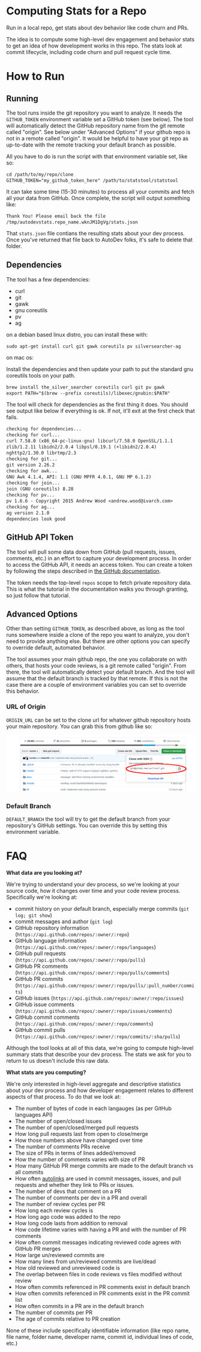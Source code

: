 # Computing Stats for a Repo

Run in a local repo, get stats about dev behavior like code churn and PRs.

The idea is to compute some high-level dev engagement and behavior stats to get
an idea of how development works in this repo. The stats look at commit
lifecycle, including code churn and pull request cycle time.

# How to Run

## Running

The tool runs inside the git repository you want to analyze. It needs the
`GITHUB_TOKEN` environment variable set a GitHub token (see below). The tool
will automatically detect the GitHub repository name from the git remote called
"origin". See below under "Advanced Options" if your github repo is not in a
remote called "origin". It would be helpful to have your git repo as up-to-date
with the remote tracking your default branch as possible.

All you have to do is run the script with that environment
variable set, like so:

```
cd /path/to/my/repo/clone
GITHUB_TOKEN="my_github_token_here" /path/to/statstool/statstool
```

It can take some time (15-30 minutes) to process all
your commits and fetch all your data from GitHub. Once complete, the script
will output something like:

```
Thank You! Please email back the file /tmp/autodevstats.repo_name.wknJM1DgVg/stats.json
```

That `stats.json` file contians the resulting stats about your dev process.
Once you've returned that file back to AutoDev folks, it's safe to delete that
folder.

## Dependencies

The tool has a few dependencies:

* curl
* git
* gawk
* gnu coreutils
* pv
* ag

on a debian based linux distro, you can install these with:

```
sudo apt-get install curl git gawk coreutils pv silversearcher-ag
```

on mac os:

Install the dependencies and then update your path to put the standard gnu
coreutils tools on your path.

```
brew install the_silver_searcher coreutils curl git pv gawk
export PATH="$(brew --prefix coreutils)/libexec/gnubin:$PATH"
```

The tool will check for dependencies as the first thing it does. You should see
output like below if everything is ok. If not, it'll exit at the first check
that fails.

```
checking for dependencies...
checking for curl...
curl 7.58.0 (x86_64-pc-linux-gnu) libcurl/7.58.0 OpenSSL/1.1.1 zlib/1.2.11 libidn2/2.0.4 libpsl/0.19.1 (+libidn2/2.0.4) nghttp2/1.30.0 librtmp/2.3
checking for git...
git version 2.26.2
checking for awk...
GNU Awk 4.1.4, API: 1.1 (GNU MPFR 4.0.1, GNU MP 6.1.2)
checking for join...
join (GNU coreutils) 8.28
checking for pv...
pv 1.6.6 - Copyright 2015 Andrew Wood <andrew.wood@ivarch.com>
checking for ag...
ag version 2.1.0
dependencies look good
```

## GitHub API Token

The tool will pull some data down from GitHub (pull requests, issues, comments,
etc.) in an effort to capture your development process. In order to access the
GitHub API, it needs an access token. You can create a token by following the
steps described in [the GitHub documentation](https://help.github.com/en/github/authenticating-to-github/creating-a-personal-access-token-for-the-command-line).

The token needs the top-level `repos` scope to fetch private repository data.
This is what the tutorial in the documentation walks you through granting, so
just follow that tutorial.

## Advanced Options

Other than setting `GITHUB_TOKEN`, as described above, as long as the tool runs
somewhere inside a clone of the repo you want to analyze, you don't need to
provide anything else. But there are other options you can specify to override
default, automated behavior.

The tool assumes your main github repo, the one you collaborate on with others,
that hosts your code reviews, is a git remote called "origin". From there, the
tool will automatically detect your default branch. And the tool will assume
that the default branch is tracked by that remote. If this is not the case
there are a couple of environment variables you can set to override this
behavior.

### URL of Origin

`ORIGIN_URL` can be set to the clone url for whatever github repository hosts
your main repository. You can grab this from github like so:

![how to find your origin url](finding_origin_url.png "finding origin url")

### Default Branch

`DEFAULT_BRANCH` the tool will try to get the default branch from your
repository's GitHub settings. You can override this by setting this environment
variable.

# FAQ

**What data are you looking at?**

We're trying to understand your dev process, so we're looking at your source
code, how it changes over time and your code review process. Specifically we're
looking at:

* commit history on your default branch, especially merge commits (`git log; git show`)
* commit messages and author (`git log`)
* GitHub repository information (`https://api.github.com/repos/:owner/:repo`)
* GitHub language information (`https://api.github.com/repos/:owner/:repo/languages`)
* GitHub pull requests (`https://api.github.com/repos/:owner/:repo/pulls`)
* GitHub PR comments (`https://api.github.com/repos/:owner/:repo/pulls/comments`)
* GitHub PR commits (`https://api.github.com/repos/:owner/:repo/pulls/:pull_number/commits`)
* GitHub issues (`https://api.github.com/repos/:owner/:repo/issues`)
* GitHub issue comments (`https://api.github.com/repos/:owner/:repo/issues/comments`)
* GitHub commit comments (`https://api.github.com/repos/:owner/:repo/comments`)
* GitHub commit pulls (`https://api.github.com/repos/:owner/:repo/commits/:sha/pulls`)

Although the tool looks at all of this data, we're going to compute high-level
summary stats that describe your dev process. The stats we ask for you to
return to us doesn't include this raw data.

**What stats are you computing?**

We're only interested in high-level aggregate and descriptive statistics about
your dev process and how developer engagement relates to different aspects of
that process. To do that we look at:

* The number of bytes of code in each langauges (as per GitHub languages API)
* The number of open/closed issues
* The number of open/closed/merged pull requests
* How long pull requests last from open to close/merge
* How those numbers above have changed over time
* The number of comments PRs receive
* The size of PRs in terms of lines added/removed
* How the number of comments varies with size of PR
* How many GitHub PR merge commits are made to the default branch vs all commits
* How often [autolinks](https://help.github.com/en/github/writing-on-github/autolinked-references-and-urls) are used in commit messages, issues, and pull requests and whether they link to PRs or issues.
* The number of devs that comment on a PR
* The number of comments per dev in a PR and overall
* The number of review cycles per PR
* How long each review cycles is
* How long ago code was added to the repo
* How long code lasts from addition to removal
* How code lifetime varies with having a PR and with the number of PR comments
* How often commit messages indicating reviewed code agrees with GitHub PR merges
* How large un/reviewed commits are
* How many lines from un/reviewed commits are live/dead
* How old reviewed and unreviewed code is
* The overlap between files in code reviews vs files modified without review
* How often commits referenced in PR comments exist in default branch
* How often commits referenced in PR comments exist in the PR commit list
* How often commits in a PR are in the default branch
* The number of commits per PR
* The age of commits relative to PR creation

None of these include specifically identifiable information (like repo name,
file name, folder name, developer name, commit id, individual lines of code,
etc.)

